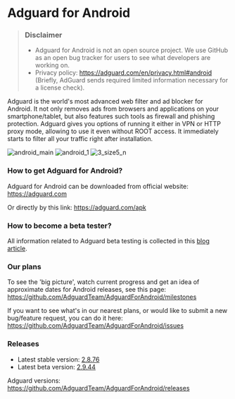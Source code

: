 # Adguard for Android
> ### Disclaimer
> * Adguard for Android is not an open source project. We use GitHub as an open bug tracker for users to see what developers are working on.
> * Privacy policy: https://adguard.com/en/privacy.html#android (Briefly, AdGuard sends required limited information necessary for a license check).

Adguard is the world's most advanced web filter and ad blocker for Android. It not only removes ads from browsers and applications on your smartphone/tablet, but also features such tools as firewall and phishing protection. Adguard gives you options of running it either in VPN or HTTP proxy mode, allowing to use it even without ROOT access. It immediately starts to filter all your traffic right after installation. 

![android_main](https://cloud.githubusercontent.com/assets/8577533/9547459/5138cc40-4da3-11e5-8697-91e3f7490986.jpg)
![android_1](https://cloud.githubusercontent.com/assets/8577533/9547396/dac9fe08-4da2-11e5-94bd-39853c73a009.jpg)
![3_size5_n](https://cloud.githubusercontent.com/assets/5947035/9525990/881678de-4cef-11e5-8dc9-0b84f4d85fc7.png)


### How to get Adguard for Android?  
Adguard for Android can be downloaded from official website:
https://adguard.com

Or directly by this link: 
https://adguard.com/apk 

### How to become a beta tester?

All information related to Adguard beta testing is collected in this [blog article](https://blog.adguard.com/en/adguard-beta-test/).

### Our plans

To see the 'big picture', watch current progress and get an idea of approximate dates for Android releases, see this page: https://github.com/AdguardTeam/AdguardForAndroid/milestones

If you want to see what's in our nearest plans, or would like to submit a new bug/feature request, you can do it here: https://github.com/AdguardTeam/AdguardForAndroid/issues

### Releases

* Latest stable version: [2.8.76](https://github.com/AdguardTeam/AdguardForAndroid/releases/tag/v2.8.76)
* Latest beta version: [2.9.44](https://github.com/AdguardTeam/AdguardForAndroid/releases/tag/v2.9.43-rc)

Adguard versions: https://github.com/AdguardTeam/AdguardForAndroid/releases
